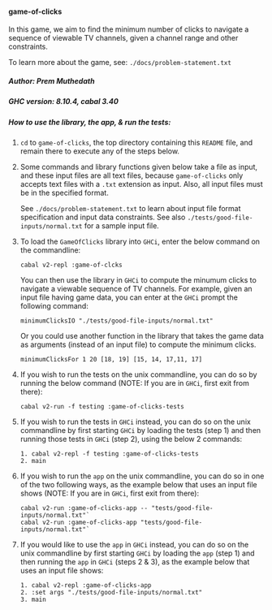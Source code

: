 #### game-of-clicks

In this game, we aim to find the minimum number of clicks to navigate a sequence 
of viewable TV channels, given a channel range and other constraints.

To learn more about the game, see: `./docs/problem-statement.txt`

##### Author: Prem Muthedath

##### GHC version: 8.10.4, cabal 3.40

##### How to use the library, the app, & run the tests:
  1. `cd` to `game-of-clicks`, the top directory containing this `README` file, 
     and remain there to execute any of the steps below.

  2. Some commands and library functions given below take a file as input, and 
     these input files are all text files, because `game-of-clicks` only accepts 
     text files with a `.txt` extension as input.  Also, all input files must be 
     in the specified format.

     See `./docs/problem-statement.txt` to learn about input file format 
     specification and input data constraints.  See also 
     `./tests/good-file-inputs/normal.txt` for a sample input file.

  3. To load the `GameOfClicks` library into `GHCi`, enter the below command on 
     the commandline:

     ````
     cabal v2-repl :game-of-clcks
     ````

     You can then use the library in `GHCi` to compute the minumum clicks to 
     navigate a viewable sequence of TV channels.  For example, given an input 
     file having game data, you can enter at the `GHCi` prompt the following 
     command:

     ````
     minimumClicksIO "./tests/good-file-inputs/normal.txt"
     ````

     Or you could use another function in the library that takes the game data 
     as arguments (instead of an input file) to compute the minimum clicks.

     ````
     minimumClicksFor 1 20 [18, 19] [15, 14, 17,11, 17]
     ````

  4. If you wish to run the tests on the unix commandline, you can do so by 
     running the below command (NOTE: If you are in `GHCi`, first exit from 
     there):

     ````
     cabal v2-run -f testing :game-of-clicks-tests
     ````

  5. If you wish to run the tests in `GHCi` instead, you can do so on the unix 
     commandline by first starting `GHCi` by loading the tests (step 1) and then 
     running those tests in `GHCi` (step 2), using the below 2 commands:

     ````
     1. cabal v2-repl -f testing :game-of-clicks-tests
     2. main
     ````

  6. If you wish to run the `app` on the unix commandline, you can do so in one 
     of the two following ways, as the example below that uses an input file 
     shows (NOTE: If you are in `GHCi`, first exit from there):

     ````
     cabal v2-run :game-of-clicks-app -- "tests/good-file-inputs/normal.txt"`
     cabal v2-run :game-of-clicks-app "tests/good-file-inputs/normal.txt"`
     ````

  7. If you would like to use the `app` in `GHCi` instead, you can do so on the 
     unix commandline by first starting `GHCi` by loading the `app` (step 1) and 
     then running the `app` in `GHCi` (steps 2 & 3), as the example below that 
     uses an input file shows:

     ````
     1. cabal v2-repl :game-of-clicks-app
     2. :set args "./tests/good-file-inputs/normal.txt"
     3. main
     ````

